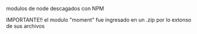 modulos de node descagados con NPM

IMPORTANTE!!
el modulo "moment" fue ingresado en un .zip por lo extonso de sus archivos

